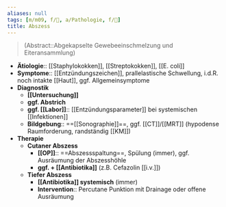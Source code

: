 ```yaml
---
aliases: null
tags: [m/m09, f/🧴, a/Pathologie, f/🔪]
title: Abszess
---
```

> (Abstract::Abgekapselte Gewebeeinschmelzung und Eiteransammlung)
- **Ätiologie**:: [[Staphylokokken]], [[Streptokokken]], [[E. coli]]
- **Symptome**:: [[Entzündungszeichen]], prallelastische Schwellung, i.d.R. noch intakte [[Haut]], ggf. Allgemeinsymptome
- **Diagnostik**
	- **[[Untersuchung]]**
	- **ggf. Abstrich**
	- **ggf. [[Labor]]**:: [[Entzündungsparameter]] bei systemischen [[Infektionen]]
	- **Bildgebung**:: ==[[Sonographie]]==, ggf. [[CT]]/[[MRT]] (hypodense Raumforderung, randständig [[KM]])
- **Therapie**
	- **Cutaner Abszess**
		- **[[OP]]**:: ==Abszessspaltung==, Spülung (immer), ggf. Ausräumung der Abszesshöhle
		- **ggf. + [[Antibiotika]]** (z.B. Cefazolin [[i.v.]])
	- **Tiefer Abszess**
		- **[[Antibiotika]] systemisch** (immer)
		- **Intervention**:: Percutane Punktion mit Drainage oder offene Ausräumung